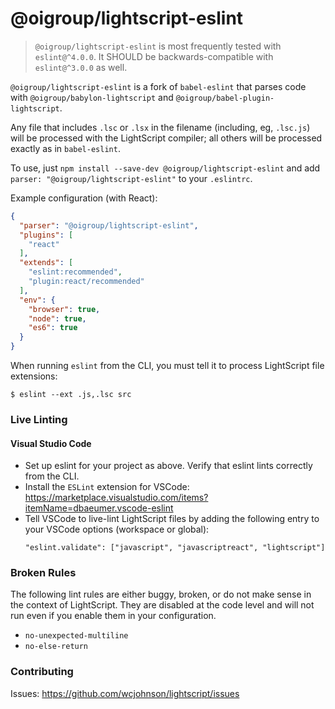 # @oigroup/lightscript-eslint

> `@oigroup/lightscript-eslint` is most frequently tested with `eslint@^4.0.0`.
> It SHOULD be backwards-compatible with `eslint@^3.0.0` as well.

`@oigroup/lightscript-eslint` is a fork of `babel-eslint` that parses code with
`@oigroup/babylon-lightscript` and `@oigroup/babel-plugin-lightscript`.

Any file that includes `.lsc` or `.lsx` in the filename (including, eg, `.lsc.js`)
will be processed with the LightScript compiler;
all others will be processed exactly as in `babel-eslint`.

To use, just `npm install --save-dev @oigroup/lightscript-eslint`
and add `parser: "@oigroup/lightscript-eslint"` to your `.eslintrc`.

Example configuration (with React):

```json
{
  "parser": "@oigroup/lightscript-eslint",
  "plugins": [
    "react"
  ],
  "extends": [
    "eslint:recommended",
    "plugin:react/recommended"
  ],
  "env": {
    "browser": true,
    "node": true,
    "es6": true
  }
}
```

When running `eslint` from the CLI, you must tell it to process LightScript file extensions:

```
$ eslint --ext .js,.lsc src
```

### Live Linting

#### Visual Studio Code

- Set up eslint for your project as above. Verify that eslint lints correctly from the CLI.
- Install the `ESLint` extension for VSCode: https://marketplace.visualstudio.com/items?itemName=dbaeumer.vscode-eslint
- Tell VSCode to live-lint LightScript files by adding the following entry to your VSCode options (workspace or global):
  ```
  "eslint.validate": ["javascript", "javascriptreact", "lightscript"]
  ```

### Broken Rules

The following lint rules are either buggy, broken, or do not make sense in the context of LightScript. They are disabled at the code level and will not run even if you enable them in your configuration.

- `no-unexpected-multiline`
- `no-else-return`

### Contributing

Issues: https://github.com/wcjohnson/lightscript/issues
